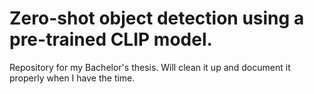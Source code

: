 # Zero-shot object detection using a pre-trained CLIP model.

Repository for my Bachelor's thesis.
Will clean it up and document it properly when I have the time.